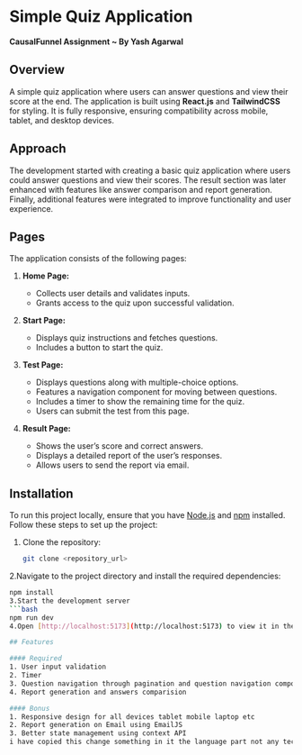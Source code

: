# Simple Quiz Application  
**CausalFunnel Assignment ~ By Yash Agarwal**  

## Overview  
A simple quiz application where users can answer questions and view their score at the end. The application is built using **React.js** and **TailwindCSS** for styling. It is fully responsive, ensuring compatibility across mobile, tablet, and desktop devices.  

## Approach  
The development started with creating a basic quiz application where users could answer questions and view their scores. The result section was later enhanced with features like answer comparison and report generation. Finally, additional features were integrated to improve functionality and user experience.  

## Pages  
The application consists of the following pages:  

1. **Home Page:**  
   - Collects user details and validates inputs.  
   - Grants access to the quiz upon successful validation.  

2. **Start Page:**  
   - Displays quiz instructions and fetches questions.  
   - Includes a button to start the quiz.  

3. **Test Page:**  
   - Displays questions along with multiple-choice options.  
   - Features a navigation component for moving between questions.  
   - Includes a timer to show the remaining time for the quiz.  
   - Users can submit the test from this page.  

4. **Result Page:**  
   - Shows the user’s score and correct answers.  
   - Displays a detailed report of the user’s responses.  
   - Allows users to send the report via email.  

## Installation  

To run this project locally, ensure that you have [Node.js](https://nodejs.org/) and [npm](https://www.npmjs.com/) installed. Follow these steps to set up the project:  

1. Clone the repository:  
   ```bash  
   git clone <repository_url>  
2.Navigate to the project directory and install the required dependencies:
  ```bash
 npm install
3.Start the development server
```bash
npm run dev
4.Open [http://localhost:5173](http://localhost:5173) to view it in the browser.

## Features

#### Required
1. User input validation
2. Timer
3. Question navigation through pagination and question navigation component with status of questions (answered, visited, not visited)
4. Report generation and answers comparision

#### Bonus
1. Responsive design for all devices tablet mobile laptop etc
2. Report generation on Email using EmailJS
3. Better state management using context API
i have copied this change something in it the language part not any tech stack or stuff 
